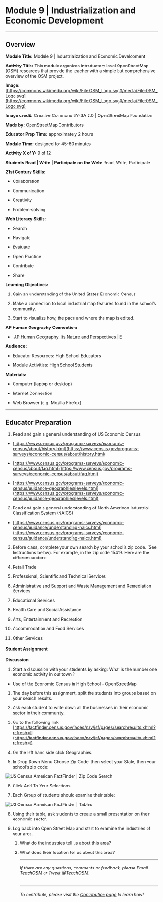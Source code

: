 # **Module 9 | Industrialization and Economic Development**

* * *

## **Overview**

**Module Title:** Module 9 | Industrialization and Economic Development

**Activity Title:** This module organizes introductory level OpenStreetMap (OSM) resources that provide the teacher with a simple but comprehensive overview of the OSM project.

**Image:** [https://commons.wikimedia.org/wiki/File:OSM_Logo.svg#/media/File:OSM_Logo.svg](https://commons.wikimedia.org/wiki/File:OSM_Logo.svg#/media/File:OSM_Logo.svg)

**Image credit:** Creative Commons BY-SA 2.0 | OpenStreetMap Foundation

**Made by:** OpenStreetMap Contributors

**Educator Prep Time:** approximately 2 hours

**Module Time:** designed for 45-60 minutes

**Activity X of Y:**  9 of 12

**Students Read | Write | Participate on the Web:**  Read, Write, Participate

**21st Century Skills:**

* Collaboration

* Communication

* Creativity

* Problem-solving

**Web Literacy Skills:**

* Search

* Navigate

* Evaluate

* Open Practice

* Contribute

* Share

**Learning Objectives:**

1. Gain an understanding of the United States Economic Census

2. Make a connection to local industrial map features found in the school’s community.

3. Start to visualize how, the pace and where the map is edited.

**AP Human Geography Connection:**

* [ AP Human Geography: Its Nature and Perspectives | E](https://apstudent.collegeboard.org/apcourse/ap-human-geography/course-details)

**Audience:**

* Educator Resources: High School Educators

* Module Activities: High School Students

**Materials:**

* Computer (laptop or desktop)

* Internet Connection

* Web Browser (e.g. Mozilla Firefox)

* * *


## **Educator Preparation**

1. Read and gain a general understanding of US Economic Census  

  * [https://www.census.gov/programs-surveys/economic-census/about/history.html](https://www.census.gov/programs-surveys/economic-census/about/history.html)

  * [https://www.census.gov/programs-surveys/economic-census/about/faq.html](https://www.census.gov/programs-surveys/economic-census/about/faq.html)

  * [https://www.census.gov/programs-surveys/economic-census/guidance-geographies/levels.html](https://www.census.gov/programs-surveys/economic-census/guidance-geographies/levels.html)

2. Read and gain a general understanding of North American Industrial Classification System (NAICS)

  * [https://www.census.gov/programs-surveys/economic-census/guidance/understanding-naics.html](https://www.census.gov/programs-surveys/economic-census/guidance/understanding-naics.html)

3. Before class, complete your own search by your school’s zip code.  (See Instructions below).  For example, in the zip code 15419.  Here are the different sectors:

  1. Retail Trade
  2. Professional, Scientific and Technical Services
  3. Administrative and Support and Waste Management and Remediation Services
  4. Educational Services
  5. Health Care and Social Assistance
  6. Arts, Entertainment and Recreation
  7. Accommodation and Food Services
  8. Other Services

#### **Student Assignment**

**Discussion**

1. Start a discussion with your students by asking: What is the number one economic activity in our town ?

  * Use of the Economic Census in High School – OpenStreetMap

1. The day before this assignment, split the students into groups based on your search results.

2. Ask each student to write down all the businesses in their economic sector in their community.

3. Go to the following link: [https://factfinder.census.gov/faces/nav/jsf/pages/searchresults.xhtml?refresh=t](https://factfinder.census.gov/faces/nav/jsf/pages/searchresults.xhtml?refresh=t)

4. On the left hand side click Geographies.

5. In Drop Down Menu Choose Zip Code, then select your State, then your school’s zip code:

![US Census American FactFinder | Zip Code Search](https://github.com/shawnmgoulet/teachosm-for-school/blob/master/Images/industrialization-zip-codes.png)

6. Click Add To Your Selections

7. Each Group of students should examine their table:

![US Census American FactFinder | Tables](https://github.com/shawnmgoulet/teachosm-for-school/blob/master/Images/industrialization-tables.png)

8. Using their table, ask students to create a small presentation on their economic sector.

9. Log back into Open Street Map and start to examine the industries of your area.  

    1. What do the industries tell us about this area?

    2. What does their location tell us about this area?

        ---
        ###### If there are any questions, comments or feedback, please Email [TeachOSM](mailto:info@teachosm.org) or Tweet [@TeachOSM](https://twitter.com/teachosm).
        ---
        ###### To contribute, please visit the [Contribution page](https://github.com/shawnmgoulet/teachosm-for-school/blob/master/CONTRIBUTING.md) to learn how!
